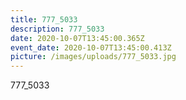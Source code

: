 ```yaml
---
title: 777_5033
description: 777_5033
date: 2020-10-07T13:45:00.365Z
event_date: 2020-10-07T13:45:00.413Z
picture: /images/uploads/777_5033.jpg
---
```

777_5033